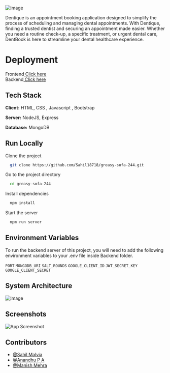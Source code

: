 

![image](https://github.com/Sahil18718/greasy-sofa-244/blob/main/Frontend/images/logo.jpeg)



Dentique is an appointment booking application designed to simplify the process of scheduling and managing dental appointments. With Dentique, finding a trusted dentist and securing an appointment made easier. Whether you need a routine check-up, a specific treatment, or urgent dental care, DentBook is here to streamline your dental healthcare experience.
# Deployment

Frontend<a href="">  Click here</a> <br>
Backend<a href="https://greasy-sofa-244-production.up.railway.app/">  Click here</a> <br>


## Tech Stack

**Client:** HTML, CSS , Javascript , Bootstrap

**Server:** NodeJS, Express

**Database:** MongoDB


## Run Locally

Clone the project

```bash
  git clone https://github.com/Sahil18718/greasy-sofa-244.git
```

Go to the project directory

```bash
  cd greasy-sofa-244
```

Install dependencies

```bash
  npm install
```

Start the server

```bash
  npm run server
```


## Environment Variables

To run the backend server of this project, you will need to add the following environment variables to your .env file inside Backend folder.

`PORT` 
`MONGODB_URI`
`SALT_ROUNDS`
`GOOGLE_CLIENT_ID` 
`JWT_SECRET_KEY` 
`GOOGLE_CLIENT_SECRET` 



## System Architecture
![image](https://github.com/Sahil18718/greasy-sofa-244/blob/main/Frontend/images/System%20Architecture.png)


## Screenshots

![App Screenshot](https://github.com/Sahil18718/greasy-sofa-244/blob/main/Frontend/images/Homepage-screenshot.png)





## Contributors

- [@Sahil Malvia](https://github.com/Sahil18718)
- [@Anandhu P A](https://github.com/Anandhupa1)
- [@Manish Mehra](https://github.com/mmehra851)


